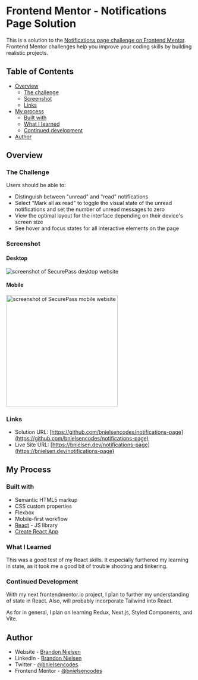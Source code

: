 # Frontend Mentor - Notifications Page Solution

This is a solution to the [Notifications page challenge on Frontend Mentor](https://www.frontendmentor.io/challenges/notifications-page-DqK5QAmKbC). Frontend Mentor challenges help you improve your coding skills by building realistic projects.

## Table of Contents

- [Overview](#overview)
  - [The challenge](#the-challenge)
  - [Screenshot](#screenshot)
  - [Links](#links)
- [My process](#my-process)
  - [Built with](#built-with)
  - [What I learned](#what-i-learned)
  - [Continued development](#continued-development)
- [Author](#author)

## Overview

### The Challenge

Users should be able to:

- Distinguish between "unread" and "read" notifications
- Select "Mark all as read" to toggle the visual state of the unread notifications and set the number of unread messages to zero
- View the optimal layout for the interface depending on their device's screen size
- See hover and focus states for all interactive elements on the page

### Screenshot

#### Desktop

![screenshot of SecurePass desktop website](../src/assets/images/screenshots/notifications_page.png)

#### Mobile

<img src="../src/assets/images/screenshots/notifications_page_mobile.png" alt="screenshot of SecurePass mobile website" width="300">

### Links

- Solution URL: [https://github.com/bnielsencodes/notifications-page](https://github.com/bnielsencodes/notifications-page)
- Live Site URL: [https://bnielsen.dev/notifications-page](https://bnielsen.dev/notifications-page)

## My Process

### Built with

- Semantic HTML5 markup
- CSS custom properties
- Flexbox
- Mobile-first workflow
- [React](https://reactjs.org/) - JS library
- [Create React App](https://create-react-app.dev/)

### What I Learned

This was a good test of my React skills. It especially furthered my learning in state, as it took me a good bit of trouble shooting and tinkering.

### Continued Development

With my next frontendmentor.io project, I plan to further my understanding of state in React. Also, will probably incorporate Tailwind into React.

As for in general, I plan on learning Redux, Next.js, Styled Components, and Vite.

## Author

- Website - [Brandon Nielsen](https://www.bnielsen.dev)
- LinkedIn - [Brandon Nielsen](https://www.linkedin.com/in/bnielsencodes)
- Twitter - [@bnielsencodes](https://twitter.com/bnielsencodes)
- Frontend Mentor - [@bnielsencodes](https://www.frontendmentor.io/profile/bnielsencodes)
